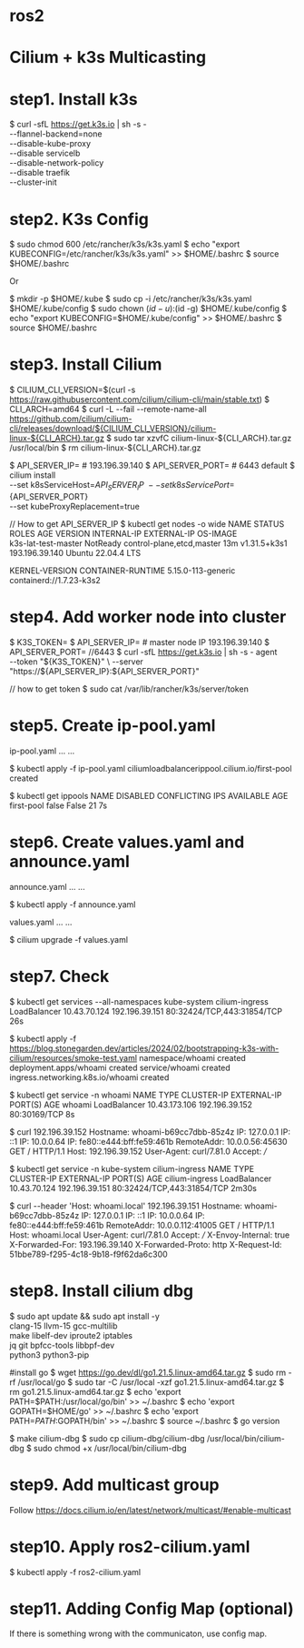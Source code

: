 # ros2
# Cilium + k3s Multicasting

# step1. Install k3s

$ curl -sfL https://get.k3s.io | sh -s - \
  --flannel-backend=none \
  --disable-kube-proxy \
  --disable servicelb \
  --disable-network-policy \
  --disable traefik \
  --cluster-init



# step2. K3s Config

$ sudo chmod 600 /etc/rancher/k3s/k3s.yaml
$ echo "export KUBECONFIG=/etc/rancher/k3s/k3s.yaml" >> $HOME/.bashrc
$ source $HOME/.bashrc

Or 

$ mkdir -p $HOME/.kube
$ sudo cp -i /etc/rancher/k3s/k3s.yaml $HOME/.kube/config
$ sudo chown $(id -u):$(id -g) $HOME/.kube/config
$ echo "export KUBECONFIG=$HOME/.kube/config" >> $HOME/.bashrc
$ source $HOME/.bashrc



# step3. Install Cilium

$ CILIUM_CLI_VERSION=$(curl -s https://raw.githubusercontent.com/cilium/cilium-cli/main/stable.txt)
$ CLI_ARCH=amd64
$ curl -L --fail --remote-name-all https://github.com/cilium/cilium-cli/releases/download/${CILIUM_CLI_VERSION}/cilium-linux-${CLI_ARCH}.tar.gz
$ sudo tar xzvfC cilium-linux-${CLI_ARCH}.tar.gz /usr/local/bin
$ rm cilium-linux-${CLI_ARCH}.tar.gz


$ API_SERVER_IP=<IP>  # 193.196.39.140 
$ API_SERVER_PORT=<PORT>  # 6443 default
$ cilium install \
  --set k8sServiceHost=${API_SERVER_IP} \
  --set k8sServicePort=${API_SERVER_PORT} \
  --set kubeProxyReplacement=true

// How to get API_SERVER_IP
$ kubectl get nodes -o wide
NAME                  STATUS     ROLES                       AGE   VERSION        INTERNAL-IP      EXTERNAL-IP   OS-IMAGE             
k3s-lat-test-master   NotReady   control-plane,etcd,master   13m   v1.31.5+k3s1   193.196.39.140   <none>        Ubuntu 22.04.4 LTS

KERNEL-VERSION       CONTAINER-RUNTIME
5.15.0-113-generic   containerd://1.7.23-k3s2



# step4. Add worker node into cluster

$ K3S_TOKEN=<TOKEN>
$ API_SERVER_IP=<IP>  # master node IP 193.196.39.140
$ API_SERVER_PORT=<PORT>   //6443
$ curl -sfL https://get.k3s.io | sh -s - agent \
  --token "${K3S_TOKEN}" \
  --server "https://${API_SERVER_IP}:${API_SERVER_PORT}"

// how to get token
$ sudo cat /var/lib/rancher/k3s/server/token




# step5. Create ip-pool.yaml

ip-pool.yaml
 ...
 ...

$ kubectl apply -f ip-pool.yaml
ciliumloadbalancerippool.cilium.io/first-pool created

$ kubectl get ippools
NAME         DISABLED   CONFLICTING   IPS AVAILABLE   AGE
first-pool   false      False         21              7s



# step6. Create values.yaml and announce.yaml

announce.yaml
 ...
 ...
 
$ kubectl apply -f announce.yaml


values.yaml
...
...

$ cilium upgrade -f values.yaml


# step7. Check 

$ kubectl get services --all-namespaces
kube-system   cilium-ingress   LoadBalancer   10.43.70.124    192.196.39.151   80:32424/TCP,443:31854/TCP   26s

$ kubectl apply -f https://blog.stonegarden.dev/articles/2024/02/bootstrapping-k3s-with-cilium/resources/smoke-test.yaml
namespace/whoami created
deployment.apps/whoami created
service/whoami created
ingress.networking.k8s.io/whoami created

$ kubectl get service -n whoami
NAME     TYPE           CLUSTER-IP      EXTERNAL-IP      PORT(S)        AGE
whoami   LoadBalancer   10.43.173.106   192.196.39.152   80:30169/TCP   8s

$ curl 192.196.39.152
Hostname: whoami-b69cc7dbb-85z4z
IP: 127.0.0.1
IP: ::1
IP: 10.0.0.64
IP: fe80::e444:bff:fe59:461b
RemoteAddr: 10.0.0.56:45630
GET / HTTP/1.1
Host: 192.196.39.152
User-Agent: curl/7.81.0
Accept: */*

$ kubectl get service -n kube-system cilium-ingress 
NAME             TYPE           CLUSTER-IP     EXTERNAL-IP      PORT(S)                      AGE
cilium-ingress   LoadBalancer   10.43.70.124   192.196.39.151   80:32424/TCP,443:31854/TCP   2m30s

$ curl --header 'Host: whoami.local' 192.196.39.151
Hostname: whoami-b69cc7dbb-85z4z
IP: 127.0.0.1
IP: ::1
IP: 10.0.0.64
IP: fe80::e444:bff:fe59:461b
RemoteAddr: 10.0.0.112:41005
GET / HTTP/1.1
Host: whoami.local
User-Agent: curl/7.81.0
Accept: */*
X-Envoy-Internal: true
X-Forwarded-For: 193.196.39.140
X-Forwarded-Proto: http
X-Request-Id: 51bbe789-f295-4c18-9b18-f9f62da6c300



# step8. Install cilium dbg

$ sudo apt update && sudo apt install -y \
  clang-15 llvm-15 gcc-multilib \
  make libelf-dev iproute2 iptables \
  jq git bpfcc-tools libbpf-dev \
  python3 python3-pip

#install go 
$ wget https://go.dev/dl/go1.21.5.linux-amd64.tar.gz
$ sudo rm -rf /usr/local/go
$ sudo tar -C /usr/local -xzf go1.21.5.linux-amd64.tar.gz
$ rm go1.21.5.linux-amd64.tar.gz
$ echo 'export PATH=$PATH:/usr/local/go/bin' >> ~/.bashrc
$ echo 'export GOPATH=$HOME/go' >> ~/.bashrc
$ echo 'export PATH=$PATH:$GOPATH/bin' >> ~/.bashrc
$ source ~/.bashrc
$ go version


$ make cilium-dbg
$ sudo cp cilium-dbg/cilium-dbg /usr/local/bin/cilium-dbg
$ sudo chmod +x /usr/local/bin/cilium-dbg



# step9. Add multicast group

Follow
https://docs.cilium.io/en/latest/network/multicast/#enable-multicast


# step10. Apply ros2-cilium.yaml

$ kubectl apply -f ros2-cilium.yaml


# step11. Adding Config Map (optional)
If there is something wrong with the communicaton, use config map.











